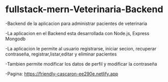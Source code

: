 # fullstack-mern-Veterinaria-Backend
-Backend de la aplicacion para administrar pacientes de veterinaria


-La aplicacion en el Backend esta desarrollada con Node.js, Express Mongodb

-La aplicacion le permite al usuario registrarse, iniciar secion, recuperar contraseña, registrar,listar,editar y eliminar pacientes

-Tambien permite modificar los datos de perfil y modificar la contraseña

-Pagina: https://friendly-cascaron-ee290e.netlify.app
